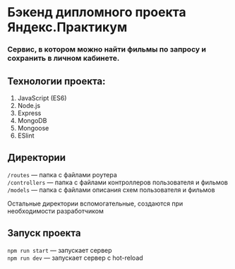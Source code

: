 # Бэкенд дипломного проекта Яндекс.Практикум

### Сервис, в котором можно найти фильмы по запросу и сохранить в личном кабинете. 

## Технологии проекта:
1. JavaScript (ES6)
2. Node.js
3. Express
4. MongoDB
5. Mongoose
6. ESlint

## Директории

`/routes` — папка с файлами роутера  
`/controllers` — папка с файлами контроллеров пользователя и фильмов   
`/models` — папка с файлами описания схем пользователя и фильмов

Остальные директории вспомогательные, создаются при необходимости разработчиком

## Запуск проекта

`npm run start` — запускает сервер   
`npm run dev` — запускает сервер с hot-reload